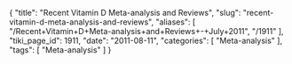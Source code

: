 {
    "title": "Recent Vitamin D Meta-analysis and Reviews",
    "slug": "recent-vitamin-d-meta-analysis-and-reviews",
    "aliases": [
        "/Recent+Vitamin+D+Meta-analysis+and+Reviews+-+July+2011",
        "/1911"
    ],
    "tiki_page_id": 1911,
    "date": "2011-08-11",
    "categories": [
        "Meta-analysis"
    ],
    "tags": [
        "Meta-analysis"
    ]
}